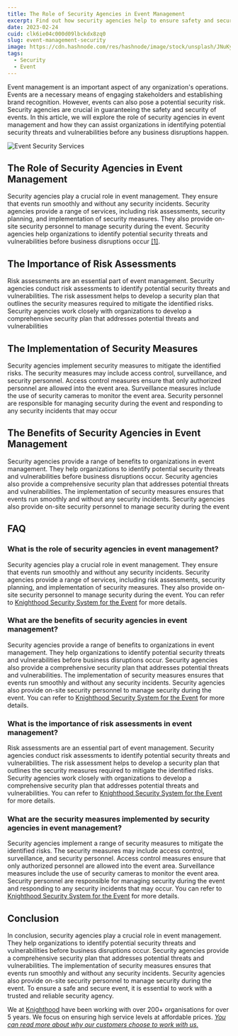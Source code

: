 ```yaml
---
title: The Role of Security Agencies in Event Management
excerpt: Find out how security agencies help to ensure safety and security during events and large gatherings.
date: 2023-02-24
cuid: clk6ie04c000d09lbckdx8zq0
slug: event-management-security
image: https://cdn.hashnode.com/res/hashnode/image/stock/unsplash/JNuKyKXLh8U/upload/d7866282d6d3a1ab7713d738c5746cf5.jpeg
tags:
  - Security
  - Event
---
```


Event management is an important aspect of any organization's operations. Events are a necessary means of engaging stakeholders and establishing brand recognition. However, events can also pose a potential security risk. Security agencies are crucial in guaranteeing the safety and security of events. In this article, we will explore the role of security agencies in event management and how they can assist organizations in identifying potential security threats and vulnerabilities before any business disruptions happen.

![Event Security Services](https://images.unsplash.com/photo-1522158637959-30385a09e0da?ixlib=rb-4.0.3&q=80&fm=jpg&crop=entropy&cs=tinysrgb)

## The Role of Security Agencies in Event Management[​](http://localhost:3000/blog/event-management#the-role-of-security-agencies-in-event-management)

Security agencies play a crucial role in event management. They ensure that events run smoothly and without any security incidents. Security agencies provide a range of services, including risk assessments, security planning, and implementation of security measures. They also provide on-site security personnel to manage security during the event. Security agencies help organizations to identify potential security threats and vulnerabilities before business disruptions occur [\[1\]](http://knighthood.co/security/category/event-security).

## The Importance of Risk Assessments[​](http://localhost:3000/blog/event-management#the-importance-of-risk-assessments)

Risk assessments are an essential part of event management. Security agencies conduct risk assessments to identify potential security threats and vulnerabilities. The risk assessment helps to develop a security plan that outlines the security measures required to mitigate the identified risks. Security agencies work closely with organizations to develop a comprehensive security plan that addresses potential threats and vulnerabilities

## The Implementation of Security Measures[​](http://localhost:3000/blog/event-management#the-implementation-of-security-measures)

Security agencies implement security measures to mitigate the identified risks. The security measures may include access control, surveillance, and security personnel. Access control measures ensure that only authorized personnel are allowed into the event area. Surveillance measures include the use of security cameras to monitor the event area. Security personnel are responsible for managing security during the event and responding to any security incidents that may occur

## The Benefits of Security Agencies in Event Management[​](http://localhost:3000/blog/event-management#the-benefits-of-security-agencies-in-event-management)

Security agencies provide a range of benefits to organizations in event management. They help organizations to identify potential security threats and vulnerabilities before business disruptions occur. Security agencies also provide a comprehensive security plan that addresses potential threats and vulnerabilities. The implementation of security measures ensures that events run smoothly and without any security incidents. Security agencies also provide on-site security personnel to manage security during the event

## FAQ[​](http://localhost:3000/blog/event-management#faq)

### What is the role of security agencies in event management?[​](http://localhost:3000/blog/event-management#what-is-the-role-of-security-agencies-in-event-management)

Security agencies play a crucial role in event management. They ensure that events run smoothly and without any security incidents. Security agencies provide a range of services, including risk assessments, security planning, and implementation of security measures. They also provide on-site security personnel to manage security during the event. You can refer to [Knighthood Security System for the Event](http://knighthood.co/security/category/event-security) for more details.

### What are the benefits of security agencies in event management?[​](http://localhost:3000/blog/event-management#what-are-the-benefits-of-security-agencies-in-event-management)

Security agencies provide a range of benefits to organizations in event management. They help organizations to identify potential security threats and vulnerabilities before business disruptions occur. Security agencies also provide a comprehensive security plan that addresses potential threats and vulnerabilities. The implementation of security measures ensures that events run smoothly and without any security incidents. Security agencies also provide on-site security personnel to manage security during the event. You can refer to [Knighthood Security System for the Event](http://knighthood.co/security/category/event-security) for more details.

### What is the importance of risk assessments in event management?[​](http://localhost:3000/blog/event-management#what-is-the-importance-of-risk-assessments-in-event-management)

Risk assessments are an essential part of event management. Security agencies conduct risk assessments to identify potential security threats and vulnerabilities. The risk assessment helps to develop a security plan that outlines the security measures required to mitigate the identified risks. Security agencies work closely with organizations to develop a comprehensive security plan that addresses potential threats and vulnerabilities. You can refer to [Knighthood Security System for the Event](http://knighthood.co/security/category/event-security) for more details.

### What are the security measures implemented by security agencies in event management?[​](http://localhost:3000/blog/event-management#what-are-the-security-measures-implemented-by-security-agencies-in-event-management)

Security agencies implement a range of security measures to mitigate the identified risks. The security measures may include access control, surveillance, and security personnel. Access control measures ensure that only authorized personnel are allowed into the event area. Surveillance measures include the use of security cameras to monitor the event area. Security personnel are responsible for managing security during the event and responding to any security incidents that may occur. You can refer to [Knighthood Security System for the Event](http://knighthood.co/security/category/event-security) for more details.

## Conclusion[​](http://localhost:3000/blog/event-management#conclusion)

In conclusion, security agencies play a crucial role in event management. They help organizations to identify potential security threats and vulnerabilities before business disruptions occur. Security agencies provide a comprehensive security plan that addresses potential threats and vulnerabilities. The implementation of security measures ensures that events run smoothly and without any security incidents. Security agencies also provide on-site security personnel to manage security during the event. To ensure a safe and secure event, it is essential to work with a trusted and reliable security agency.

We at [Knighthood](http://knighthood.co) have been working with over 200+ organisations for over 5 years. We focus on ensuring high service levels at affordable prices. [*You can read more about why our customers choose to work with us.*](http://knighthood.co/whyus)

